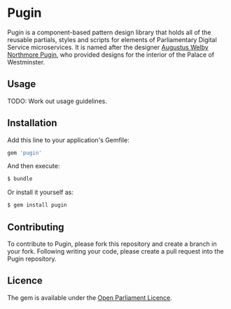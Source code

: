 # Pugin
Pugin is a component-based pattern design library that holds all of the reusable partials, styles and scripts for elements of Parliamentary Digital Service microservices. It is named after the designer [Augustus Welby Northmore  Pugin](https://en.wikipedia.org/wiki/Augustus_Pugin), who provided designs for the interior of the Palace of Westminster.

## Usage
TODO: Work out usage guidelines.

## Installation
Add this line to your application's Gemfile:

```ruby
gem 'pugin'
```

And then execute:
```bash
$ bundle
```

Or install it yourself as:
```bash
$ gem install pugin
```

## Contributing
To contribute to Pugin, please fork this repository and create a branch in your fork. Following writing your code, please create a pull request into the Pugin repository.

## Licence
The gem is available under the [Open Parliament Licence](http://www.parliament.uk/site-information/copyright/open-parliament-licence/).
